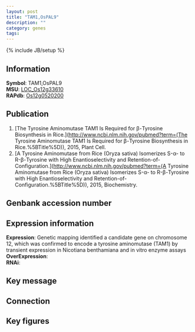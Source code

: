 ```yaml
---
layout: post
title: "TAM1,OsPAL9"
description: ""
category: genes
tags: 
---
```

{% include JB/setup %}

## Information
__Symbol__: TAM1,OsPAL9  
__MSU__: [LOC_Os12g33610](http://rice.plantbiology.msu.edu/cgi-bin/ORF_infopage.cgi?orf=LOC_Os12g33610)  
__RAPdb__: [Os12g0520200](http://rapdb.dna.affrc.go.jp/viewer/gbrowse_details/irgsp1?name=Os12g0520200)  

## Publication
1. [The Tyrosine Aminomutase TAM1 Is Required for β-Tyrosine Biosynthesis in Rice.](http://www.ncbi.nlm.nih.gov/pubmed?term=(The Tyrosine Aminomutase TAM1 Is Required for β-Tyrosine Biosynthesis in Rice.%5BTitle%5D)), 2015, Plant Cell.
2. [A Tyrosine Aminomutase from Rice (Oryza sativa) Isomerizes S-α- to R-β-Tyrosine with High Enantioselectivity and Retention-of-Configuration.](http://www.ncbi.nlm.nih.gov/pubmed?term=(A Tyrosine Aminomutase from Rice (Oryza sativa) Isomerizes S-α- to R-β-Tyrosine with High Enantioselectivity and Retention-of-Configuration.%5BTitle%5D)), 2015, Biochemistry.

## Genbank accession number

## Expression information
__Expression__: Genetic mapping identified a candidate gene on chromosome 12, which was confirmed to encode a tyrosine aminomutase (TAM1) by transient expression in Nicotiana benthamiana and in vitro enzyme assays  
__OverExpression__:  
__RNAi__:  

## Key message

## Connection

## Key figures


